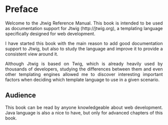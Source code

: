 # Preface

<p style="text-align: justify;">
Welcome to the Jtwig Reference Manual. This book is intended to be used as documentation support for Jtwig (http://jtwig.org), a templating language specifically designed for web development.
</p>

<p style="text-align: justify;">
I have started this book with the main reason to add good documentation support to Jtwig, but also to study the language and improve it to provide a consistent view around it.
</p>

<p style="text-align: justify;">
Although Jtwig is based on Twig, which is already heavily used by thousands of developers, studying the differences between them and even other templating engines allowed me to discover interesting important factors when deciding which template language to use in a given scenario.
</p>

## Audience

<p style="text-align: justify;">
This book can be read by anyone knowledgeable about web development. Java language is also a nice to have, but only for advanced chapters of this book.
</p>